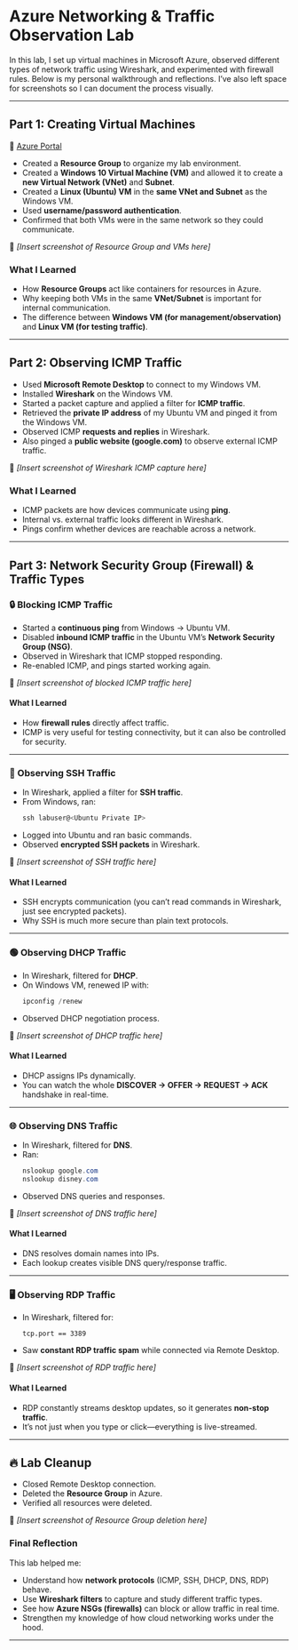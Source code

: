 # Azure Networking & Traffic Observation Lab

In this lab, I set up virtual machines in Microsoft Azure, observed different types of network traffic using Wireshark, and experimented with firewall rules. Below is my personal walkthrough and reflections. I’ve also left space for screenshots so I can document the process visually.  

---

## Part 1: Creating Virtual Machines

🔗 [Azure Portal](https://portal.azure.com/)

- Created a **Resource Group** to organize my lab environment.
- Created a **Windows 10 Virtual Machine (VM)** and allowed it to create a **new Virtual Network (VNet)** and **Subnet**.
- Created a **Linux (Ubuntu) VM** in the **same VNet and Subnet** as the Windows VM.
- Used **username/password authentication**.
- Confirmed that both VMs were in the same network so they could communicate.

📸 _[Insert screenshot of Resource Group and VMs here]_

### What I Learned
- How **Resource Groups** act like containers for resources in Azure.
- Why keeping both VMs in the same **VNet/Subnet** is important for internal communication.
- The difference between **Windows VM (for management/observation)** and **Linux VM (for testing traffic)**.

---

## Part 2: Observing ICMP Traffic

- Used **Microsoft Remote Desktop** to connect to my Windows VM.
- Installed **Wireshark** on the Windows VM.
- Started a packet capture and applied a filter for **ICMP traffic**.
- Retrieved the **private IP address** of my Ubuntu VM and pinged it from the Windows VM.
- Observed ICMP **requests and replies** in Wireshark.
- Also pinged a **public website (google.com)** to observe external ICMP traffic.

📸 _[Insert screenshot of Wireshark ICMP capture here]_

### What I Learned
- ICMP packets are how devices communicate using **ping**.
- Internal vs. external traffic looks different in Wireshark.
- Pings confirm whether devices are reachable across a network.

---

## Part 3: Network Security Group (Firewall) & Traffic Types

### 🔒 Blocking ICMP Traffic
- Started a **continuous ping** from Windows → Ubuntu VM.
- Disabled **inbound ICMP traffic** in the Ubuntu VM’s **Network Security Group (NSG)**.
- Observed in Wireshark that ICMP stopped responding.
- Re-enabled ICMP, and pings started working again.

📸 _[Insert screenshot of blocked ICMP traffic here]_

#### What I Learned
- How **firewall rules** directly affect traffic.
- ICMP is very useful for testing connectivity, but it can also be controlled for security.

---

### 🔑 Observing SSH Traffic
- In Wireshark, applied a filter for **SSH traffic**.
- From Windows, ran:
  ```powershell
  ssh labuser@<Ubuntu Private IP>
  ```
- Logged into Ubuntu and ran basic commands.
- Observed **encrypted SSH packets** in Wireshark.

📸 _[Insert screenshot of SSH traffic here]_

#### What I Learned
- SSH encrypts communication (you can’t read commands in Wireshark, just see encrypted packets).
- Why SSH is much more secure than plain text protocols.

---

### 🟢 Observing DHCP Traffic
- In Wireshark, filtered for **DHCP**.
- On Windows VM, renewed IP with:
  ```powershell
  ipconfig /renew
  ```
- Observed DHCP negotiation process.

📸 _[Insert screenshot of DHCP traffic here]_

#### What I Learned
- DHCP assigns IPs dynamically.
- You can watch the whole **DISCOVER → OFFER → REQUEST → ACK** handshake in real-time.

---

### 🌐 Observing DNS Traffic
- In Wireshark, filtered for **DNS**.
- Ran:
  ```powershell
  nslookup google.com
  nslookup disney.com
  ```
- Observed DNS queries and responses.

📸 _[Insert screenshot of DNS traffic here]_

#### What I Learned
- DNS resolves domain names into IPs.
- Each lookup creates visible DNS query/response traffic.

---

### 🖥️ Observing RDP Traffic
- In Wireshark, filtered for:
  ```
  tcp.port == 3389
  ```
- Saw **constant RDP traffic spam** while connected via Remote Desktop.

📸 _[Insert screenshot of RDP traffic here]_

#### What I Learned
- RDP constantly streams desktop updates, so it generates **non-stop traffic**.
- It’s not just when you type or click—everything is live-streamed.

---

## 🔥 Lab Cleanup
- Closed Remote Desktop connection.
- Deleted the **Resource Group** in Azure.
- Verified all resources were deleted.

📸 _[Insert screenshot of Resource Group deletion here]_

### Final Reflection
This lab helped me:
- Understand how **network protocols** (ICMP, SSH, DHCP, DNS, RDP) behave.
- Use **Wireshark filters** to capture and study different traffic types.
- See how **Azure NSGs (firewalls)** can block or allow traffic in real time.
- Strengthen my knowledge of how cloud networking works under the hood.

---
